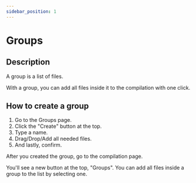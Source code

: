 ```yaml
---
sidebar_position: 1
---
```


# Groups

## Description

A group is a list of files.

With a group, you can add all files inside it to the compilation with one click.

## How to create a group

1. Go to the Groups page.
2. Click the "Create" button at the top.
3. Type a name.
4. Drag/Drop/Add all needed files.
5. And lastly, confirm.

After you created the group, go to the compilation page.

You'll see a new button at the top, "Groups".
You can add all files inside a group to the list by selecting one.
